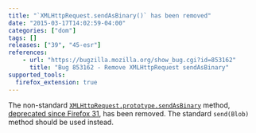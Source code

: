 ```yaml
---
title: "`XMLHttpRequest.sendAsBinary()` has been removed"
date: "2015-03-17T14:02:59-04:00"
categories: ["dom"]
tags: []
releases: ["39", "45-esr"]
references:
    - url: "https://bugzilla.mozilla.org/show_bug.cgi?id=853162"
      title: "Bug 853162 - Remove XMLHttpRequest sendAsBinary"
supported_tools:
  firefox_extension: true
---
```

The non-standard [`XMLHttpRequest.prototype.sendAsBinary`](https://developer.mozilla.org/docs/Web/API/XMLHttpRequest#sendAsBinary) method, [deprecated since Firefox 31](https://www.fxsitecompat.dev/en-CA/docs/2014/xmlhttprequest-sendasbinary-has-been-deprecated/), has been removed. The standard `send(Blob)` method should be used instead.
